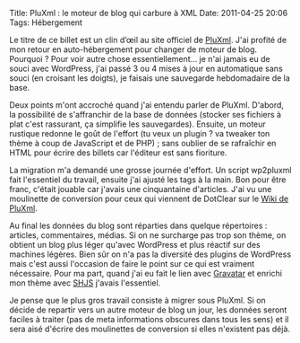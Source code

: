 Title: PluXml : le moteur de blog qui carbure à XML
Date: 2011-04-25 20:06
Tags: Hébergement


Le titre de ce billet est un clin d’œil au site officiel de
[PluXml](http://pluxml.org/). J'ai profité de mon retour en auto-hébergement
pour changer de moteur de blog. Pourquoi ? Pour voir autre chose
essentiellement... je n'ai jamais eu de souci avec WordPress, j'ai passé 3 ou 4
mises à jour en automatique sans souci (en croisant les doigts), je faisais une
sauvegarde hebdomadaire de la base.

Deux points m'ont accroché quand j'ai entendu parler de PluXml. D'abord, la
possibilité de s'affranchir de la base de données (stocker ses fichiers à
plat c'est rassurant, ça simplifie les sauvegardes). Ensuite, un moteur
rustique redonne le goût de l'effort (tu veux un plugin ? va tweaker ton thème
à coup de JavaScript et de PHP) ; sans oublier de se rafraîchir en HTML pour
écrire des billets car l'éditeur est sans fioriture.

La migration m'a demandé une grosse journée d'effort. Un script wp2pluxml fait
l'essentiel du travail, ensuite j'ai ajusté les tags à la main. Bon pour être
franc, c'était jouable car j'avais une cinquantaine d'articles. J'ai vu une
moulinette de conversion pour ceux qui viennent de DotClear sur le [Wiki de
PluXml](http://wiki.pluxml.org).

Au final les données du blog sont réparties dans quelque répertoires :
articles, commentaires, médias. Si on ne surcharge pas trop son thème, on
obtient un blog plus léger qu'avec WordPress et plus réactif sur des machines
légères. Bien sûr on n'a pas la diversité des plugins de WordPress mais
c'est aussi l'occasion de faire le point sur ce qui est vraiment nécessaire.
Pour ma part, quand j'ai eu fait le lien avec
[Gravatar](http://fr.gravatar.com/) et enrichi mon thème avec
[SHJS](http://shjs.sourceforge.net/) j'avais l'essentiel.

Je pense que le plus gros travail consiste à migrer sous PluXml. Si on décide
de repartir vers un autre moteur de blog un jour, les données seront faciles à
traiter (pas de meta informations obscures dans tous les sens) et il sera aisé
d'écrire des moulinettes de conversion si elles n'existent pas déjà.



